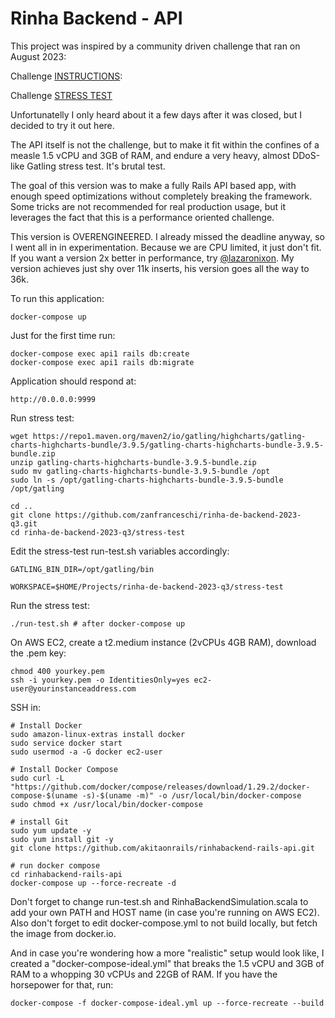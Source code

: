 # Rinha Backend - API

This project was inspired by a community driven challenge that ran on August 2023:

Challenge [INSTRUCTIONS](https://github.com/zanfranceschi/rinha-de-backend-2023-q3/blob/main/INSTRUCOES.md):

Challenge [STRESS TEST](https://github.com/zanfranceschi/rinha-de-backend-2023-q3/blob/main/stress-test/run-test.sh)

Unfortunatelly I only heard about it a few days after it was closed, but I decided to try it out here.

The API itself is not the challenge, but to make it fit within the confines of a measle 1.5 vCPU and 3GB of RAM, and endure a very heavy, almost DDoS-like Gatling stress test. It's brutal test.

The goal of this version was to make a fully Rails API based app, with enough speed optimizations without completely breaking the framework. Some tricks are not recommended for real production usage, but it leverages the fact that this is a performance oriented challenge.

This version is OVERENGINEERED. I already missed the deadline anyway, so I went all in in experimentation. Because we are CPU limited, it just don't fit. If you want a version 2x better in performance, try [@lazaronixon](https://github.com/lazaronixon/rinha_de_backend/). My version achieves just shy over 11k inserts, his version goes all the way to 36k.

To run this application:

    docker-compose up

Just for the first time run:

    docker-compose exec api1 rails db:create
    docker-compose exec api1 rails db:migrate

Application should respond at:

    http://0.0.0.0:9999


Run stress test:

    wget https://repo1.maven.org/maven2/io/gatling/highcharts/gatling-charts-highcharts-bundle/3.9.5/gatling-charts-highcharts-bundle-3.9.5-bundle.zip
    unzip gatling-charts-highcharts-bundle-3.9.5-bundle.zip
    sudo mv gatling-charts-highcharts-bundle-3.9.5-bundle /opt
    sudo ln -s /opt/gatling-charts-highcharts-bundle-3.9.5-bundle /opt/gatling

    cd ..
    git clone https://github.com/zanfranceschi/rinha-de-backend-2023-q3.git
    cd rinha-de-backend-2023-q3/stress-test

Edit the stress-test run-test.sh variables accordingly:

    GATLING_BIN_DIR=/opt/gatling/bin

    WORKSPACE=$HOME/Projects/rinha-de-backend-2023-q3/stress-test

Run the stress test:

    ./run-test.sh # after docker-compose up

On AWS EC2, create a t2.medium instance (2vCPUs 4GB RAM), download the .pem key:

    chmod 400 yourkey.pem
    ssh -i yourkey.pem -o IdentitiesOnly=yes ec2-user@yourinstanceaddress.com

SSH in:

    # Install Docker
    sudo amazon-linux-extras install docker
    sudo service docker start
    sudo usermod -a -G docker ec2-user

    # Install Docker Compose
    sudo curl -L "https://github.com/docker/compose/releases/download/1.29.2/docker-compose-$(uname -s)-$(uname -m)" -o /usr/local/bin/docker-compose
    sudo chmod +x /usr/local/bin/docker-compose

    # install Git
    sudo yum update -y
    sudo yum install git -y
    git clone https://github.com/akitaonrails/rinhabackend-rails-api.git

    # run docker compose
    cd rinhabackend-rails-api
    docker-compose up --force-recreate -d

Don't forget to change run-test.sh and RinhaBackendSimulation.scala to add your own PATH and HOST name (in case you're running on AWS EC2). Also don't forget to edit docker-compose.yml to not build locally, but fetch the image from docker.io.

And in case you're wondering how a more "realistic" setup would look like, I created a "docker-compose-ideal.yml" that breaks the 1.5 vCPU and 3GB of RAM to a whopping 30 vCPUs and 22GB of RAM. If you have the horsepower for that, run:

    docker-compose -f docker-compose-ideal.yml up --force-recreate --build
